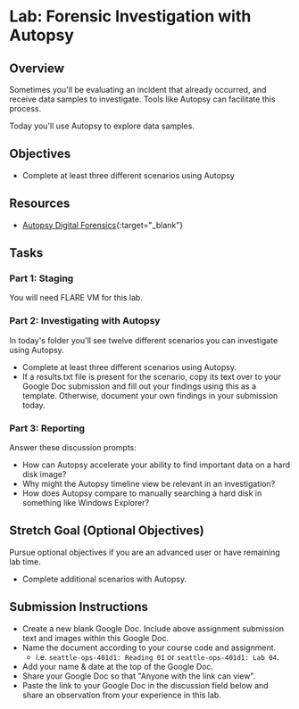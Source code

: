 # Lab: Forensic Investigation with Autopsy

## Overview

Sometimes you'll be evaluating an incident that already occurred, and receive data samples to investigate. Tools like Autopsy can facilitate this process.

Today you'll use Autopsy to explore data samples.

## Objectives

- Complete at least three different scenarios using Autopsy

## Resources

- [Autopsy Digital Forensics](https://www.autopsy.com/){:target="_blank"}

## Tasks

### Part 1: Staging

You will need FLARE VM for this lab.

### Part 2: Investigating with Autopsy

In today's folder you'll see twelve different scenarios you can investigate using Autopsy.

- Complete at least three different scenarios using Autopsy.
- If a results.txt file is present for the scenario, copy its text over to your Google Doc submission and fill out your findings using this as a template. Otherwise, document your own findings in your submission today.

### Part 3: Reporting

Answer these discussion prompts:

- How can Autopsy accelerate your ability to find important data on a hard disk image?
- Why might the Autopsy timeline view be relevant in an investigation?
- How does Autopsy compare to manually searching a hard disk in something like Windows Explorer?

## Stretch Goal (Optional Objectives)

Pursue optional objectives if you are an advanced user or have remaining lab time.

- Complete additional scenarios with Autopsy.

## Submission Instructions

- Create a new blank Google Doc. Include above assignment submission text and images within this Google Doc.
- Name the document according to your course code and assignment.
  - i.e. `seattle-ops-401d1: Reading 01` or `seattle-ops-401d1: Lab 04`.
- Add your name & date at the top of the Google Doc.
- Share your Google Doc so that "Anyone with the link can view".
- Paste the link to your Google Doc in the discussion field below and share an observation from your experience in this lab.
